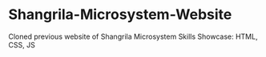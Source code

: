 # Shangrila-Microsystem-Website

Cloned previous website of Shangrila Microsystem
Skills Showcase: HTML, CSS, JS


